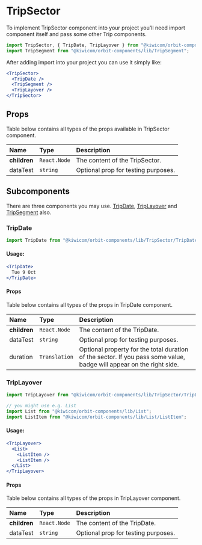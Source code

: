 # TripSector

To implement TripSector component into your project you'll need import component itself and pass some other Trip components.

```jsx
import TripSector, { TripDate, TripLayover } from "@kiwicom/orbit-components/lib/TripSector";
import TripSegment from "@kiwicom/orbit-components/lib/TripSegment";
```

After adding import into your project you can use it simply like:

```jsx
<TripSector>
  <TripDate />
  <TripSegment />
  <TripLayover />
</TripSector>
```

## Props

Table below contains all types of the props available in TripSector component.

| Name              | Type                    | Description 
| :---------------- | :---------------------- | :------------------------------ |
| **children**      | `React.Node`            | The content of the TripSector.
| dataTest          | `string`                | Optional prop for testing purposes.

## Subcomponents
There are three components you may use. [TripDate](#tripdate), [TripLayover](#triplayover) and [TripSegment](../TripSegment) also.

### TripDate
```jsx
import TripDate from "@kiwicom/orbit-components/lib/TripSector/TripDate";
```
#### Usage:
```jsx
<TripDate>
  Tue 9 Oct
</TripDate>
```

#### Props
Table below contains all types of the props in TripDate component.

| Name          | Type                    | Description                      |
| :------------ | :---------------------  | :------------------------------- |
| **children**  | `React.Node`            | The content of the TripDate.
| dataTest      | `string`                | Optional prop for testing purposes.
| duration      | `Translation`           | Optional property for the total duration of the sector. If you pass some value, badge will appear on the right side.

### TripLayover
```jsx
import TripLayover from "@kiwicom/orbit-components/lib/TripSector/TripLayover";

// you might use e.g. List
import List from "@kiwicom/orbit-components/lib/List";
import ListItem from "@kiwicom/orbit-components/lib/List/ListItem";
```
#### Usage:
```jsx
<TripLayover>
  <List>
    <ListItem />
    <ListItem />
  </List>
</TripLayover>
```

#### Props
Table below contains all types of the props in TripLayover component.

| Name          | Type                    | Description                      |
| :------------ | :---------------------  | :------------------------------- |
| **children**  | `React.Node`            | The content of the TripDate.
| dataTest      | `string`                | Optional prop for testing purposes.
